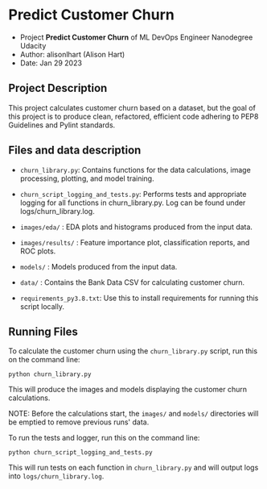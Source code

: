 # Predict Customer Churn

- Project **Predict Customer Churn** of ML DevOps Engineer Nanodegree Udacity
- Author: alisonlhart (Alison Hart)
- Date: Jan 29 2023

## Project Description
This project calculates customer churn based on a dataset, but the goal of this project is to produce clean, refactored, efficient code adhering to PEP8 Guidelines and Pylint standards. 

## Files and data description

- `churn_library.py`: Contains functions for the data calculations, image processing, plotting, and model training. 

- `churn_script_logging_and_tests.py`: Performs tests and appropriate logging for all functions in churn_library.py. Log can be found under logs/churn_library.log.

- `images/eda/` : EDA plots and histograms produced from the input data. 

- `images/results/` : Feature importance plot, classification reports, and ROC plots. 

- `models/` : Models produced from the input data. 

- `data/` : Contains the Bank Data CSV for calculating customer churn. 

- `requirements_py3.8.txt`: Use this to install requirements for running this script locally. 

## Running Files

To calculate the customer churn using the `churn_library.py` script, run this on the command line:

`python churn_library.py`

This will produce the images and models displaying the customer churn calculations. 

NOTE: Before the calculations start, the `images/` and `models/` directories will be emptied to remove previous runs' data. 



To run the tests and logger, run this on the command line:

`python churn_script_logging_and_tests.py`

This will run tests on each function in `churn_library.py` and will output logs into `logs/churn_library.log`. 
